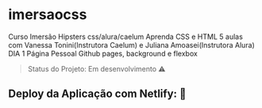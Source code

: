 # imersaocss
Curso Imersão Hipsters css/alura/caelum
Aprenda CSS e HTML
5 aulas com Vanessa Tonini(Instrutora Caelum) e Juliana Amoasei(Instrutora Alura)
DIA 1
Página Pessoal
Github pages, background e flexbox
> Status do Projeto: Em desenvolvimento :warning:
## Deploy da Aplicação com Netlify: :dash:
